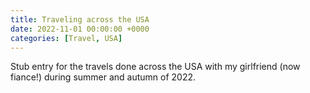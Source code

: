 ```yaml
---
title: Traveling across the USA
date: 2022-11-01 00:00:00 +0000
categories: [Travel, USA]
---
```


Stub entry for the travels done across the USA with my girlfriend (now fiance!) 
during summer and autumn of 2022.

